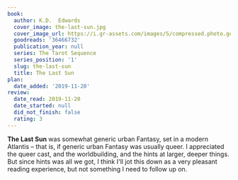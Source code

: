 ```yaml
---
book:
  author: K.D.  Edwards
  cover_image: the-last-sun.jpg
  cover_image_url: https://i.gr-assets.com/images/S/compressed.photo.goodreads.com/books/1517437940l/36466732._SX98_.jpg
  goodreads: '36466732'
  publication_year: null
  series: The Tarot Sequence
  series_position: '1'
  slug: the-last-sun
  title: The Last Sun
plan:
  date_added: '2019-11-20'
review:
  date_read: 2019-11-20
  date_started: null
  did_not_finish: false
  rating: 3
---
```


**The Last Sun** was somewhat generic urban Fantasy, set in a modern Atlantis – that is, if generic urban Fantasy was usually queer. I appreciated the queer cast, and the worldbuilding, and the hints at larger, deeper things. But since hints was all we got, I think I'll jot this down as a very pleasant reading experience, but not something I need to follow up on.
